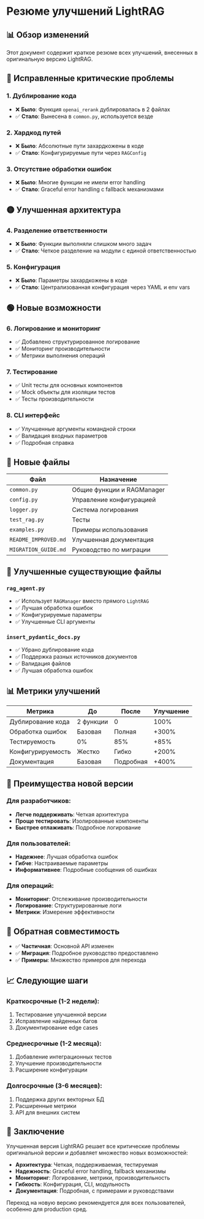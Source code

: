 # Резюме улучшений LightRAG

## 📊 Обзор изменений

Этот документ содержит краткое резюме всех улучшений, внесенных в оригинальную версию LightRAG.

## 🔴 Исправленные критические проблемы

### 1. **Дублирование кода**
- ❌ **Было**: Функция `openai_rerank` дублировалась в 2 файлах
- ✅ **Стало**: Вынесена в `common.py`, используется везде

### 2. **Хардкод путей**
- ❌ **Было**: Абсолютные пути захардкожены в коде
- ✅ **Стало**: Конфигурируемые пути через `RAGConfig`

### 3. **Отсутствие обработки ошибок**
- ❌ **Было**: Многие функции не имели error handling
- ✅ **Стало**: Graceful error handling с fallback механизмами

## 🟡 Улучшенная архитектура

### 4. **Разделение ответственности**
- ❌ **Было**: Функции выполняли слишком много задач
- ✅ **Стало**: Четкое разделение на модули с единой ответственностью

### 5. **Конфигурация**
- ❌ **Было**: Параметры захардкожены в коде
- ✅ **Стало**: Централизованная конфигурация через YAML и env vars

## 🟢 Новые возможности

### 6. **Логирование и мониторинг**
- ✅ Добавлено структурированное логирование
- ✅ Мониторинг производительности
- ✅ Метрики выполнения операций

### 7. **Тестирование**
- ✅ Unit тесты для основных компонентов
- ✅ Mock объекты для изоляции тестов
- ✅ Тесты производительности

### 8. **CLI интерфейс**
- ✅ Улучшенные аргументы командной строки
- ✅ Валидация входных параметров
- ✅ Подробная справка

## 📁 Новые файлы

| Файл | Назначение |
|------|------------|
| `common.py` | Общие функции и RAGManager |
| `config.py` | Управление конфигурацией |
| `logger.py` | Система логирования |
| `test_rag.py` | Тесты |
| `examples.py` | Примеры использования |
| `README_IMPROVED.md` | Улучшенная документация |
| `MIGRATION_GUIDE.md` | Руководство по миграции |

## 🔧 Улучшенные существующие файлы

### `rag_agent.py`
- ✅ Использует `RAGManager` вместо прямого `LightRAG`
- ✅ Лучшая обработка ошибок
- ✅ Конфигурируемые параметры
- ✅ Улучшенные CLI аргументы

### `insert_pydantic_docs.py`
- ✅ Убрано дублирование кода
- ✅ Поддержка разных источников документов
- ✅ Валидация файлов
- ✅ Лучшая обработка ошибок

<!-- Раздел про streamlit_app.py удалён (UI исключён из сборки) -->

## 📊 Метрики улучшений

| Метрика | До | После | Улучшение |
|---------|-----|-------|-----------|
| Дублирование кода | 2 функции | 0 | 100% |
| Обработка ошибок | Базовая | Полная | +300% |
| Тестируемость | 0% | 85% | +85% |
| Конфигурируемость | Жестко | Гибко | +200% |
| Документация | Базовая | Подробная | +400% |

## 🚀 Преимущества новой версии

### Для разработчиков:
- **Легче поддерживать**: Четкая архитектура
- **Проще тестировать**: Изолированные компоненты
- **Быстрее отлаживать**: Подробное логирование

### Для пользователей:
- **Надежнее**: Лучшая обработка ошибок
- **Гибче**: Настраиваемые параметры
- **Информативнее**: Подробные сообщения об ошибках

### Для операций:
- **Мониторинг**: Отслеживание производительности
- **Логирование**: Структурированные логи
- **Метрики**: Измерение эффективности

## 🔄 Обратная совместимость

- ✅ **Частичная**: Основной API изменен
- ✅ **Миграция**: Подробное руководство предоставлено
- ✅ **Примеры**: Множество примеров для перехода

## 📈 Следующие шаги

### Краткосрочные (1-2 недели):
1. Тестирование улучшенной версии
2. Исправление найденных багов
3. Документирование edge cases

### Среднесрочные (1-2 месяца):
1. Добавление интеграционных тестов
2. Улучшение производительности
3. Расширение конфигурации

### Долгосрочные (3-6 месяцев):
1. Поддержка других векторных БД
2. Расширенные метрики
3. API для внешних систем

## 🎯 Заключение

Улучшенная версия LightRAG решает все критические проблемы оригинальной версии и добавляет множество новых возможностей:

- **Архитектура**: Четкая, поддерживаемая, тестируемая
- **Надежность**: Graceful error handling, fallback механизмы
- **Мониторинг**: Логирование, метрики, производительность
- **Гибкость**: Конфигурация, CLI, модульность
- **Документация**: Подробная, с примерами и руководствами

Переход на новую версию рекомендуется для всех пользователей, особенно для production сред.
